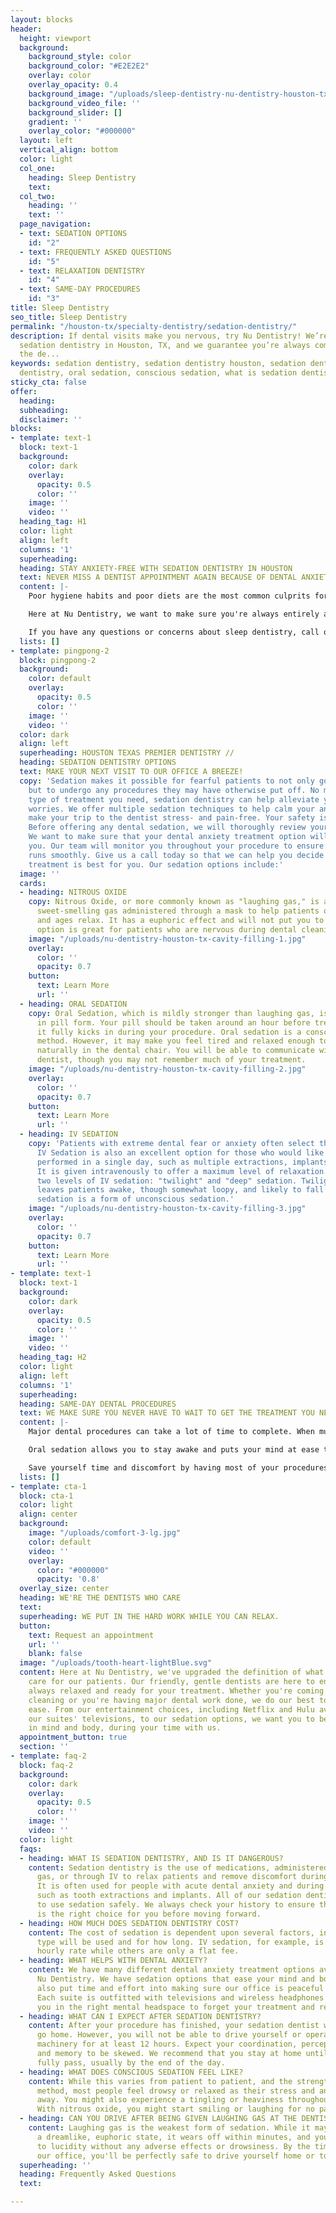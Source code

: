 ```yaml
---
layout: blocks
header:
  height: viewport
  background:
    background_style: color
    background_color: "#E2E2E2"
    overlay: color
    overlay_opacity: 0.4
    background_image: "/uploads/sleep-dentistry-nu-dentistry-houston-tx-hero.jpg"
    background_video_file: ''
    background_slider: []
    gradient: ''
    overlay_color: "#000000"
  layout: left
  vertical_align: bottom
  color: light
  col_one:
    heading: Sleep Dentistry
    text: 
  col_two:
    heading: ''
    text: ''
  page_navigation:
  - text: SEDATION OPTIONS
    id: "2"
  - text: FREQUENTLY ASKED QUESTIONS
    id: "5"
  - text: RELAXATION DENTISTRY
    id: "4"
  - text: SAME-DAY PROCEDURES
    id: "3"
title: Sleep Dentistry
seo_title: Sleep Dentistry
permalink: "/houston-tx/specialty-dentistry/sedation-dentistry/"
description: If dental visits make you nervous, try Nu Dentistry! We’re experts in
  sedation dentistry in Houston, TX, and we guarantee you’re always comfortable in
  the de...
keywords: sedation dentistry, sedation dentistry houston, sedation dentist, iv sedation
  dentistry, oral sedation, conscious sedation, what is sedation dentistry, sedat...
sticky_cta: false
offer:
  heading: 
  subheading: 
  disclaimer: ''
blocks:
- template: text-1
  block: text-1
  background:
    color: dark
    overlay:
      opacity: 0.5
      color: ''
    image: ''
    video: ''
  heading_tag: H1
  color: light
  align: left
  columns: '1'
  superheading: 
  heading: STAY ANXIETY-FREE WITH SEDATION DENTISTRY IN HOUSTON
  text: NEVER MISS A DENTIST APPOINTMENT AGAIN BECAUSE OF DENTAL ANXIETY!
  content: |-
    Poor hygiene habits and poor diets are the most common culprits for cavities and decay. However, there is a secret villain causing toothaches and oral problems around the world: dental phobia. Fear of the dentist has led too many patients to avoid their <a href='/houston-tx/general-dentistry/dental-cleaning/' target='_blank' class='paragraph-link'>dental cleanings and exams</a> — a big and costly mistake. Avoiding the dentist can lead to dental problems that otherwise would have been easily treatable. However, our dentists are here to help you conquer your fear and make visits to our office simple and painless.

    Here at Nu Dentistry, we want to make sure you're always entirely at ease when receiving the care you need. For those who want more than general anesthesia to feel reassured about their treatment, we offer a wide selection of both conscious and unconscious sedation options available upon request. We always want our patients to have the best dental experience possible. Let our dental team ease your fears in our calm and safe dental office. Going to the dental office without fear will completely change your life and get your dental health back on track.

    If you have any questions or concerns about sleep dentistry, call our office at <a href='tel:+8329164144' title='Click to Call Us'>(832) 916-4144</a>, and we'll be happy to answer.
  lists: []
- template: pingpong-2
  block: pingpong-2
  background:
    color: default
    overlay:
      opacity: 0.5
      color: ''
    image: ''
    video: ''
  color: dark
  align: left
  superheading: HOUSTON TEXAS PREMIER DENTISTRY //
  heading: SEDATION DENTISTRY OPTIONS
  text: MAKE YOUR NEXT VISIT TO OUR OFFICE A BREEZE!
  copy: 'Sedation makes it possible for fearful patients to not only go to the dentist
    but to undergo any procedures they may have otherwise put off. No matter what
    type of treatment you need, sedation dentistry can help alleviate your excessive
    worries. We offer multiple sedation techniques to help calm your anxieties and
    make your trip to the dentist stress- and pain-free. Your safety is our #1 priority.
    Before offering any dental sedation, we will thoroughly review your medical history.
    We want to make sure that your dental anxiety treatment option will be safe for
    you. Our team will monitor you throughout your procedure to ensure that everything
    runs smoothly. Give us a call today so that we can help you decide which sedation
    treatment is best for you. Our sedation options include:'
  image: ''
  cards:
  - heading: NITROUS OXIDE
    copy: Nitrous Oxide, or more commonly known as "laughing gas," is a colorless,
      sweet-smelling gas administered through a mask to help patients of all needs
      and ages relax. It has a euphoric effect and will not put you to sleep. This
      option is great for patients who are nervous during dental cleaning appointments.
    image: "/uploads/nu-dentistry-houston-tx-cavity-filling-1.jpg"
    overlay:
      color: ''
      opacity: 0.7
    button:
      text: Learn More
      url: ''
  - heading: ORAL SEDATION
    copy: Oral Sedation, which is mildly stronger than laughing gas, is administered
      in pill form. Your pill should be taken around an hour before treatment so that
      it fully kicks in during your procedure. Oral sedation is a conscious sedation
      method. However, it may make you feel tired and relaxed enough to fall asleep
      naturally in the dental chair. You will be able to communicate with your sedation
      dentist, though you may not remember much of your treatment.
    image: "/uploads/nu-dentistry-houston-tx-cavity-filling-2.jpg"
    overlay:
      color: ''
      opacity: 0.7
    button:
      text: Learn More
      url: ''
  - heading: IV SEDATION
    copy: 'Patients with extreme dental fear or anxiety often select this option.
      IV Sedation is also an excellent option for those who would like multiple procedures
      performed in a single day, such as multiple extractions, implants, or root canals.
      It is given intravenously to offer a maximum level of relaxation. There are
      two levels of IV sedation: "twilight" and "deep" sedation. Twilight sedation
      leaves patients awake, though somewhat loopy, and likely to fall asleep. Deep
      sedation is a form of unconscious sedation.'
    image: "/uploads/nu-dentistry-houston-tx-cavity-filling-3.jpg"
    overlay:
      color: ''
      opacity: 0.7
    button:
      text: Learn More
      url: ''
- template: text-1
  block: text-1
  background:
    color: dark
    overlay:
      opacity: 0.5
      color: ''
    image: ''
    video: ''
  heading_tag: H2
  color: light
  align: left
  columns: '1'
  superheading: 
  heading: SAME-DAY DENTAL PROCEDURES
  text: WE MAKE SURE YOU NEVER HAVE TO WAIT TO GET THE TREATMENT YOU NEED.
  content: |-
    Major dental procedures can take a lot of time to complete. When multiple treatments are needed, it can take way too much time to get them done separately. However, sedation dentistry allows you to comfortably get a brand new smile in a single visit with same-day dental procedures.

    Oral sedation allows you to stay awake and puts your mind at ease throughout your procedures. For patients who prefer it, we can use IV sedation to keep you asleep throughout your procedures. Your time with us will be over before you know it! Our sedation dentists can help you decide which method is right for your needs.

    Save yourself time and discomfort by having most of your procedures finished in a single appointment! With sedation dentistry, we can make your time in our office as efficient as possible without putting a strain on your daily life. If you're ready to schedule your treatments, call our office at **(832) 916-4144** today!
  lists: []
- template: cta-1
  block: cta-1
  color: light
  align: center
  background:
    image: "/uploads/comfort-3-lg.jpg"
    color: default
    video: ''
    overlay:
      color: "#000000"
      opacity: '0.8'
  overlay_size: center
  heading: WE'RE THE DENTISTS WHO CARE
  text: 
  superheading: WE PUT IN THE HARD WORK WHILE YOU CAN RELAX.
  button:
    text: Request an appointment
    url: ''
    blank: false
  image: "/uploads/tooth-heart-lightBlue.svg"
  content: Here at Nu Dentistry, we've upgraded the definition of what it means to
    care for our patients. Our friendly, gentle dentists are here to ensure you are
    always relaxed and ready for your treatment. Whether you're coming in for a routine
    cleaning or you're having major dental work done, we do our best to put you at
    ease. From our entertainment choices, including Netflix and Hulu available on
    our suites' televisions, to our sedation options, we want you to be fully satisfied
    in mind and body, during your time with us.
  appointment_button: true
  section: ''
- template: faq-2
  block: faq-2
  background:
    color: dark
    overlay:
      opacity: 0.5
      color: ''
    image: ''
    video: ''
  color: light
  faqs:
  - heading: WHAT IS SEDATION DENTISTRY, AND IS IT DANGEROUS?
    content: Sedation dentistry is the use of medications, administered orally, by
      gas, or through IV to relax patients and remove discomfort during treatment.
      It is often used for people with acute dental anxiety and during intensive procedures,
      such as tooth extractions and implants. All of our sedation dentists are trained
      to use sedation safely. We always check your history to ensure that sedation
      is the right choice for you before moving forward.
  - heading: HOW MUCH DOES SEDATION DENTISTRY COST?
    content: The cost of sedation is dependent upon several factors, including which
      type will be used and for how long. IV sedation, for example, is priced at an
      hourly rate while others are only a flat fee.
  - heading: WHAT HELPS WITH DENTAL ANXIETY?
    content: We have many different dental anxiety treatment options available at
      Nu Dentistry. We have sedation options that ease your mind and body. We have
      also put time and effort into making sure our office is peaceful and relaxing.
      Each suite is outfitted with televisions and wireless headphones to help put
      you in the right mental headspace to forget your treatment and relax.
  - heading: WHAT CAN I EXPECT AFTER SEDATION DENTISTRY?
    content: After your procedure has finished, your sedation dentist will let you
      go home. However, you will not be able to drive yourself or operate any other
      machinery for at least 12 hours. Expect your coordination, perception, judgment,
      and memory to be skewed. We recommend that you stay at home until the effects
      fully pass, usually by the end of the day.
  - heading: WHAT DOES CONSCIOUS SEDATION FEEL LIKE?
    content: While this varies from patient to patient, and the strength of the sedation
      method, most people feel drowsy or relaxed as their stress and anxiety melt
      away. You might also experience a tingling or heaviness throughout your body.
      With nitrous oxide, you might start smiling or laughing for no particular reason.
  - heading: CAN YOU DRIVE AFTER BEING GIVEN LAUGHING GAS AT THE DENTIST?
    content: Laughing gas is the weakest form of sedation. While it may put you in
      a dreamlike, euphoric state, it wears off within minutes, and you return quickly
      to lucidity without any adverse effects or drowsiness. By the time you leave
      our office, you'll be perfectly safe to drive yourself home or to work.
  superheading: ''
  heading: Frequently Asked Questions
  text: 

---
```

